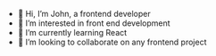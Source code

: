 - 👋 Hi, I’m John, a frontend developer
- 👀 I’m interested in front end development
- 🌱 I’m currently learning React
- 💞️ I’m looking to collaborate on any frontend project
  


<!---
lamba01/lamba01 is a ✨ special ✨ repository because its `README.md` (this file) appears on your GitHub profile.
You can click the Preview link to take a look at your changes.
--->
